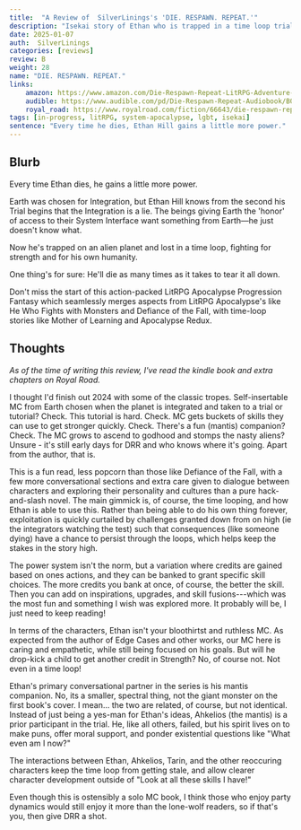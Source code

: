```yaml
---
title:  "A Review of  SilverLinings's 'DIE. RESPAWN. REPEAT.'"
description: "Isekai story of Ethan who is trapped in a time loop trial when Earth is integrated."
date: 2025-01-07
auth:  SilverLinings
categories: [reviews]
review: B
weight: 28
name: "DIE. RESPAWN. REPEAT."
links:
    amazon: https://www.amazon.com/Die-Respawn-Repeat-LitRPG-Adventure-ebook/dp/B0D9WKQRWF
    audible: https://www.audible.com/pd/Die-Respawn-Repeat-Audiobook/B0DCGMJ1X2
    royal_road: https://www.royalroad.com/fiction/66643/die-respawn-repeat
tags: [in-progress, litRPG, system-apocalypse, lgbt, isekai]
sentence: "Every time he dies, Ethan Hill gains a little more power."
---
```




## Blurb

Every time Ethan dies, he gains a little more power.

Earth was chosen for Integration, but Ethan Hill knows from the second his Trial begins that the Integration is a lie. The beings giving Earth the 'honor' of access to their System Interface want something from Earth—he just doesn't know what.

Now he's trapped on an alien planet and lost in a time loop, fighting for strength and for his own humanity.

One thing's for sure: He'll die as many times as it takes to tear it all down.

Don't miss the start of this action-packed LitRPG Apocalypse Progression Fantasy which seamlessly merges aspects from LitRPG Apocalypse's like He Who Fights with Monsters and Defiance of the Fall, with time-loop stories like Mother of Learning and Apocalypse Redux.

## Thoughts

*As of the time of writing this review, I've read the kindle book and extra chapters on Royal Road.*

I thought I'd finish out 2024 with some of the classic tropes. Self-insertable MC from Earth chosen when the planet is integrated and taken to a trial or tutorial? Check. This tutorial is hard. Check. MC gets buckets of skills they can use to get stronger quickly. Check. There's a fun (mantis) companion? Check. The MC grows to ascend to godhood and stomps the nasty aliens? Unsure - it's still early days for DRR and who knows where it's going. Apart from the author, that is.

This is a fun read, less popcorn than those like Defiance of the Fall, with a few more conversational sections and extra care given to dialogue between characters and exploring their personality and cultures than a pure hack-and-slash novel. The main gimmick is, of course, the time looping, and how Ethan is able to use this. Rather than being able to do his own thing forever, exploitation is quickly curtailed by challenges granted down from on high (ie the integrators watching the test) such that consequences (like someone dying) have a chance to persist through the loops, which helps keep the stakes in the story high.

The power system isn't the norm, but a variation where credits are gained based on ones actions, and they can be banked to grant specific skill choices. The more credits you bank at once, of course, the better the skill. Then you can add on inspirations, upgrades, and skill fusions---which was the most fun and something I wish was explored more. It probably will be, I just need to keep reading!

In terms of the characters, Ethan isn't your bloothirtst and ruthless MC. As expected from the author of Edge Cases and other works, our MC here is caring and empathetic, while still being focused on his goals. But will he drop-kick a child to get another credit in Strength? No, of course not. Not even in a time loop!

Ethan's primary conversational partner in the series is his mantis companion. No, its a smaller, spectral thing, not the giant monster on the first book's cover. I mean... the two are related, of course, but not identical. Instead of just being a yes-man for Ethan's ideas, Ahkelios (the mantis) is a prior participant in the trial. He, like all others, failed, but his spirit lives on to make puns, offer moral support, and ponder existential questions like "What even am I now?"

The interactions between Ethan, Ahkelios, Tarin, and the other reoccuring characters keep the time loop from getting stale, and allow clearer character development outside of "Look at all these skills I have!"

Even though this is ostensibly a solo MC book, I think those who enjoy party dynamics would still enjoy it more than the lone-wolf readers, so if that's you, then give DRR a shot.